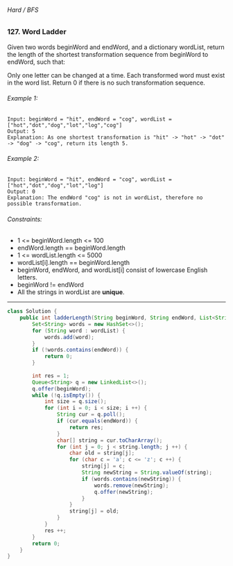 ###### Hard / BFS

### 127. Word Ladder

Given two words beginWord and endWord, and a dictionary wordList, return the length of the shortest transformation sequence from beginWord to endWord, such that:

Only one letter can be changed at a time.
Each transformed word must exist in the word list.
Return 0 if there is no such transformation sequence.

 

###### Example 1:
```
Input: beginWord = "hit", endWord = "cog", wordList = ["hot","dot","dog","lot","log","cog"]
Output: 5
Explanation: As one shortest transformation is "hit" -> "hot" -> "dot" -> "dog" -> "cog", return its length 5.
```
###### Example 2:
```
Input: beginWord = "hit", endWord = "cog", wordList = ["hot","dot","dog","lot","log"]
Output: 0
Explanation: The endWord "cog" is not in wordList, therefore no possible transformation.
```

###### Constraints:

* 1 <= beginWord.length <= 100
* endWord.length == beginWord.length
* 1 <= wordList.length <= 5000
* wordList[i].length == beginWord.length
* beginWord, endWord, and wordList[i] consist of lowercase English letters.
* beginWord != endWord
* All the strings in wordList are **unique**.

***

```java
class Solution {
    public int ladderLength(String beginWord, String endWord, List<String> wordList) {
        Set<String> words = new HashSet<>();
        for (String word : wordList) {
            words.add(word);
        }
        if (!words.contains(endWord)) {
            return 0;
        }
        
        int res = 1;
        Queue<String> q = new LinkedList<>();
        q.offer(beginWord);
        while (!q.isEmpty()) {
            int size = q.size();
            for (int i = 0; i < size; i ++) {
                String cur = q.poll();
                if (cur.equals(endWord)) {
                    return res;
                }
                char[] string = cur.toCharArray();
                for (int j = 0; j < string.length; j ++) {
                    char old = string[j];
                    for (char c = 'a'; c <= 'z'; c ++) {
                        string[j] = c;
                        String newString = String.valueOf(string);
                        if (words.contains(newString)) {
                            words.remove(newString);
                            q.offer(newString);
                        }
                    }
                    string[j] = old;
                }
            }
            res ++;
        }
        return 0;
    }
}
```
